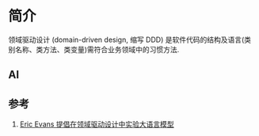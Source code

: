 # 简介
领域驱动设计 (domain-driven design, 缩写 DDD) 是软件代码的结构及语言(类别名称、类方法、类变量)需符合业务领域中的习惯方法.

## AI 
## 参考
1. [Eric Evans 提倡在领域驱动设计中实验大语言模型](https://www.infoq.cn/article/miepyu9zscchoyzfqe2h)